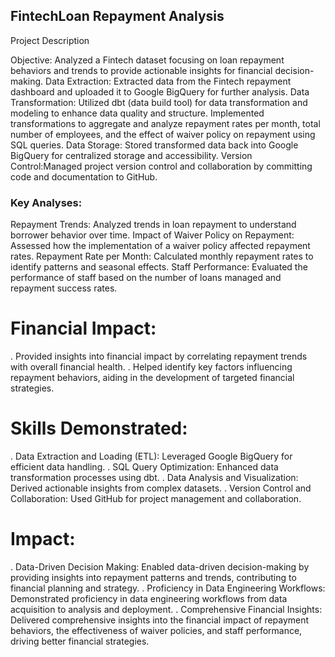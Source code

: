 ## FintechLoan Repayment Analysis

Project Description

Objective: Analyzed a Fintech dataset focusing on loan repayment behaviors and trends to provide actionable insights for financial decision-making.
Data Extraction: Extracted data from the Fintech repayment dashboard and uploaded it to Google BigQuery for further analysis.
Data Transformation: Utilized dbt (data build tool) for data transformation and modeling to enhance data quality and structure. Implemented transformations to aggregate and analyze  repayment rates per month, total number of employees, and the effect of waiver policy on repayment using SQL queries.
Data Storage: Stored transformed data back into Google BigQuery for centralized storage and accessibility.
Version Control:Managed project version control and collaboration by committing code and documentation to GitHub.

### Key Analyses:
Repayment Trends: Analyzed trends in loan repayment to understand borrower behavior over time.
Impact of Waiver Policy on Repayment: Assessed how the implementation of a waiver policy affected repayment rates.
Repayment Rate per Month: Calculated monthly repayment rates to identify patterns and seasonal effects.
Staff Performance: Evaluated the performance of staff based on the number of loans managed and repayment success rates.

# Financial Impact:
. Provided insights into financial impact by correlating repayment trends with overall financial health.
. Helped identify key factors influencing repayment behaviors, aiding in the development of targeted financial strategies.

# Skills Demonstrated:
. Data Extraction and Loading (ETL): Leveraged Google BigQuery for efficient data handling.
. SQL Query Optimization: Enhanced data transformation processes using dbt.
. Data Analysis and Visualization: Derived actionable insights from complex datasets.
. Version Control and Collaboration: Used GitHub for project management and collaboration.

# Impact:
. Data-Driven Decision Making: Enabled data-driven decision-making by providing insights into repayment patterns and trends, contributing to financial planning and strategy.
. Proficiency in Data Engineering Workflows: Demonstrated proficiency in data engineering workflows from data acquisition to analysis and deployment.
. Comprehensive Financial Insights: Delivered comprehensive insights into the financial impact of repayment behaviors, the effectiveness of waiver policies, and staff performance, driving 
  better financial strategies.
